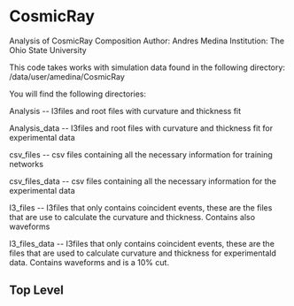 # CosmicRay
Analysis of CosmicRay Composition
Author: Andres Medina
Institution: The Ohio State University

This code takes works with simulation data found in the following directory:
/data/user/amedina/CosmicRay

You will find the following directories:

Analysis -- I3files and root files with curvature and thickness fit

Analysis_data -- I3files and root files with curvature and thickness fit for experimental data

csv_files -- csv files containing all the necessary information for training networks

csv_files_data -- csv files containing all the necessary information for the experimental data

I3_files -- I3files that only contains coincident events, these are the files that are use to
 calculate the curvature and thickness. Contains also waveforms
 
I3_files_data -- I3files that only contains coincident events, these are the files that are used to calculate curvature and thickness for experimentald data. Contains waveforms and is a 10\% cut. 

## Top Level
